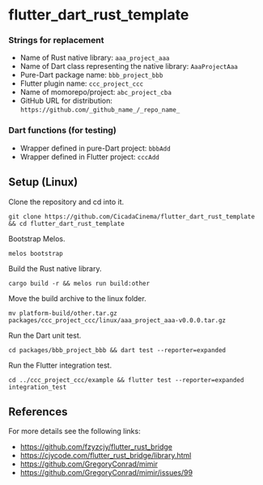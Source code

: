 # flutter_dart_rust_template

### Strings for replacement
- Name of Rust native library: `aaa_project_aaa`
- Name of Dart class representing the native library: `AaaProjectAaa`
- Pure-Dart package name: `bbb_project_bbb`
- Flutter plugin name: `ccc_project_ccc`
- Name of momorepo/project: `abc_project_cba`
- GitHub URL for distribution: `https://github.com/_github_name_/_repo_name_`

### Dart functions (for testing)
- Wrapper defined in pure-Dart project: `bbbAdd`
- Wrapper defined in Flutter project: `cccAdd`

## Setup (Linux)

Clone the repository and cd into it.
```
git clone https://github.com/CicadaCinema/flutter_dart_rust_template && cd flutter_dart_rust_template
```

Bootstrap Melos.
```
melos bootstrap
```

Build the Rust native library.
```
cargo build -r && melos run build:other
```

Move the build archive to the linux folder.
```
mv platform-build/other.tar.gz packages/ccc_project_ccc/linux/aaa_project_aaa-v0.0.0.tar.gz
```

Run the Dart unit test.
```
cd packages/bbb_project_bbb && dart test --reporter=expanded
```

Run the Flutter integration test.
```
cd ../ccc_project_ccc/example && flutter test --reporter=expanded integration_test
```

## References
For more details see the following links:
- https://github.com/fzyzcjy/flutter_rust_bridge
- https://cjycode.com/flutter_rust_bridge/library.html
- https://github.com/GregoryConrad/mimir
- https://github.com/GregoryConrad/mimir/issues/99
